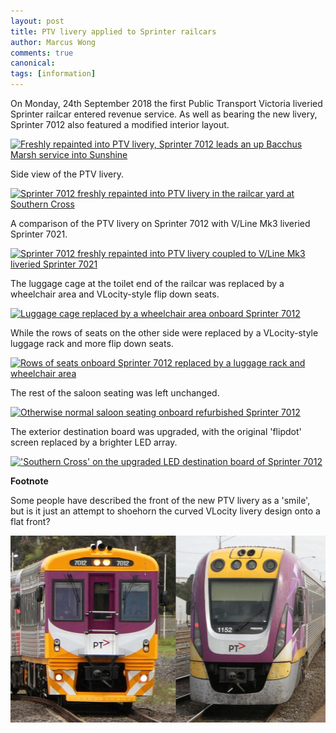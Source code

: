 ```yaml
---
layout: post
title: PTV livery applied to Sprinter railcars
author: Marcus Wong
comments: true
canonical: 
tags: [information]
---
```


On Monday, 24th September 2018 the first Public Transport Victoria liveried Sprinter railcar entered revenue service. As well as bearing the new livery, Sprinter 7012 also featured a modified interior layout.

<a href="https://railgallery.wongm.com/vline-regional-rail-link/F128_5838.jpg.html"><img src="https://railgallery.wongm.com/cache/vline-regional-rail-link/F128_5838_595.jpg?cached=1537962388" alt="Freshly repainted into PTV livery, Sprinter 7012 leads an up Bacchus Marsh service into Sunshine" /></a>

Side view of the PTV livery.

<a href="https://railgallery.wongm.com/vline-workshops-yards/F128_5920.jpg.html"><img src="https://railgallery.wongm.com/cache/vline-workshops-yards/F128_5920_595.jpg?cached=1537962283" alt="Sprinter 7012 freshly repainted into PTV livery in the railcar yard at Southern Cross" /></a>

A comparison of the PTV livery on Sprinter 7012 with V/Line Mk3 liveried Sprinter 7021.

<a href="https://railgallery.wongm.com/vline-bits/F128_5892.jpg.html"><img src="https://railgallery.wongm.com/cache/vline-bits/F128_5892_595.jpg?cached=1537962284" alt="Sprinter 7012 freshly repainted into PTV livery coupled to V/Line Mk3 liveried Sprinter 7021" /></a>

The luggage cage at the toilet end of the railcar was replaced by a wheelchair area and VLocity-style flip down seats.

<a href="https://railgallery.wongm.com/vline-carriage-interiors/F128_5883.jpg.html"><img src="https://railgallery.wongm.com/cache/vline-carriage-interiors/F128_5883_595.jpg?cached=1537962293" alt="Luggage cage replaced by a wheelchair area onboard Sprinter 7012" /></a>

While the rows of seats on the other side were replaced by a VLocity-style luggage rack and more flip down seats.

<a href="https://railgallery.wongm.com/vline-carriage-interiors/F128_5879.jpg.html"><img src="https://railgallery.wongm.com/cache/vline-carriage-interiors/F128_5879_595.jpg?cached=1537962388" alt="Rows of seats onboard Sprinter 7012 replaced by a luggage rack and wheelchair area" /></a>

The rest of the saloon seating was left unchanged.

<a href="https://railgallery.wongm.com/vline-carriage-interiors/F128_5881.jpg.html"><img src="https://railgallery.wongm.com/cache/vline-carriage-interiors/F128_5881_595.jpg?cached=1537962380" alt="Otherwise normal saloon seating onboard refurbished Sprinter 7012" /></a>

The exterior destination board was upgraded, with the original 'flipdot' screen replaced by a brighter LED array.

<a href="https://railgallery.wongm.com/vline-bits/F128_5891.jpg.html"><img src="https://railgallery.wongm.com/cache/vline-bits/F128_5891_595.jpg?cached=1537962300" alt="'Southern Cross' on the upgraded LED destination board of Sprinter 7012" /></a>

**Footnote**

Some people have described the front of the new PTV livery as a 'smile', but is it just an attempt to shoehorn the curved VLocity livery design onto a flat front?

<img src="/images/PTV-livery-comparison-sprinter-vlocity-train.jpg" alt="Comparison of PTV livery applied to Sprinter and VLocity trains" style="width: 595px;" />
